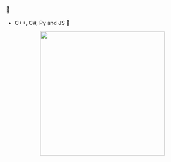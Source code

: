 ###  🎀
- C++, C#, Py and JS 📱
<div align=center>
  <img src="https://github.com/KurmaIU/KurmaIU/blob/main/images/w2n81iqx37p51.gif?raw=true" width=325>
</div>
